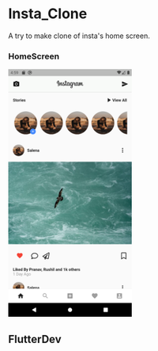 # Insta_Clone

A try to make clone of insta's home screen.

### HomeScreen
<img src="insta.png" height="500em" />

## FlutterDev